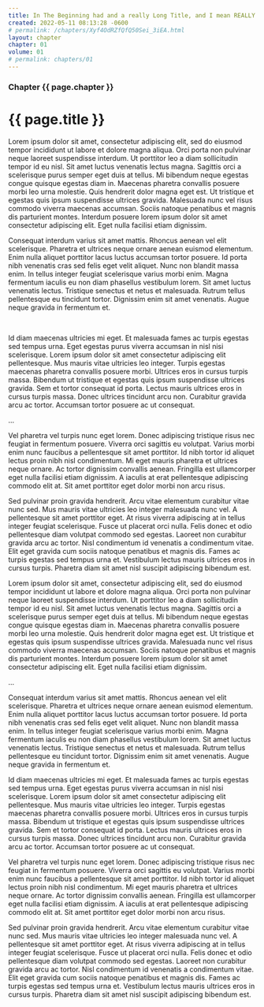 ```yaml
---
title: In The Beginning had and a really Long Title, and I mean REALLY long Title
created: 2022-05-11 08:13:28 -0600
# permalink: /chapters/Xyf4OdRZfQfQ50Sei_3iEA.html
layout: chapter
chapter: 01
volume: 01
# permalink: chapters/01
---
```


### Chapter {{ page.chapter }}

# {{ page.title }}

Lorem ipsum dolor sit amet, consectetur adipiscing elit, sed do eiusmod tempor incididunt ut labore et dolore magna aliqua. Orci porta non pulvinar neque laoreet suspendisse interdum. Ut porttitor leo a diam sollicitudin tempor id eu nisl. Sit amet luctus venenatis lectus magna. Sagittis orci a scelerisque purus semper eget duis at tellus. Mi bibendum neque egestas congue quisque egestas diam in. Maecenas pharetra convallis posuere morbi leo urna molestie. Quis hendrerit dolor magna eget est. Ut tristique et egestas quis ipsum suspendisse ultrices gravida. Malesuada nunc vel risus commodo viverra maecenas accumsan. Sociis natoque penatibus et magnis dis parturient montes. Interdum posuere lorem ipsum dolor sit amet consectetur adipiscing elit. Eget nulla facilisi etiam dignissim.

Consequat interdum varius sit amet mattis. Rhoncus aenean vel elit scelerisque. Pharetra et ultrices neque ornare aenean euismod elementum. Enim nulla aliquet porttitor lacus luctus accumsan tortor posuere. Id porta nibh venenatis cras sed felis eget velit aliquet. Nunc non blandit massa enim. In tellus integer feugiat scelerisque varius morbi enim. Magna fermentum iaculis eu non diam phasellus vestibulum lorem. Sit amet luctus venenatis lectus. Tristique senectus et netus et malesuada. Rutrum tellus pellentesque eu tincidunt tortor. Dignissim enim sit amet venenatis. Augue neque gravida in fermentum et.

<br>

Id diam maecenas ultricies mi eget. Et malesuada fames ac turpis egestas sed tempus urna. Eget egestas purus viverra accumsan in nisl nisi scelerisque. Lorem ipsum dolor sit amet consectetur adipiscing elit pellentesque. Mus mauris vitae ultricies leo integer. Turpis egestas maecenas pharetra convallis posuere morbi. Ultrices eros in cursus turpis massa. Bibendum ut tristique et egestas quis ipsum suspendisse ultrices gravida. Sem et tortor consequat id porta. Lectus mauris ultrices eros in cursus turpis massa. Donec ultrices tincidunt arcu non. Curabitur gravida arcu ac tortor. Accumsan tortor posuere ac ut consequat.


...


Vel pharetra vel turpis nunc eget lorem. Donec adipiscing tristique risus nec feugiat in fermentum posuere. Viverra orci sagittis eu volutpat. Varius morbi enim nunc faucibus a pellentesque sit amet porttitor. Id nibh tortor id aliquet lectus proin nibh nisl condimentum. Mi eget mauris pharetra et ultrices neque ornare. Ac tortor dignissim convallis aenean. Fringilla est ullamcorper eget nulla facilisi etiam dignissim. A iaculis at erat pellentesque adipiscing commodo elit at. Sit amet porttitor eget dolor morbi non arcu risus.

Sed pulvinar proin gravida hendrerit. Arcu vitae elementum curabitur vitae nunc sed. Mus mauris vitae ultricies leo integer malesuada nunc vel. A pellentesque sit amet porttitor eget. At risus viverra adipiscing at in tellus integer feugiat scelerisque. Fusce ut placerat orci nulla. Felis donec et odio pellentesque diam volutpat commodo sed egestas. Laoreet non curabitur gravida arcu ac tortor. Nisl condimentum id venenatis a condimentum vitae. Elit eget gravida cum sociis natoque penatibus et magnis dis. Fames ac turpis egestas sed tempus urna et. Vestibulum lectus mauris ultrices eros in cursus turpis. Pharetra diam sit amet nisl suscipit adipiscing bibendum est.


Lorem ipsum dolor sit amet, consectetur adipiscing elit, sed do eiusmod tempor incididunt ut labore et dolore magna aliqua. Orci porta non pulvinar neque laoreet suspendisse interdum. Ut porttitor leo a diam sollicitudin tempor id eu nisl. Sit amet luctus venenatis lectus magna. Sagittis orci a scelerisque purus semper eget duis at tellus. Mi bibendum neque egestas congue quisque egestas diam in. Maecenas pharetra convallis posuere morbi leo urna molestie. Quis hendrerit dolor magna eget est. Ut tristique et egestas quis ipsum suspendisse ultrices gravida. Malesuada nunc vel risus commodo viverra maecenas accumsan. Sociis natoque penatibus et magnis dis parturient montes. Interdum posuere lorem ipsum dolor sit amet consectetur adipiscing elit. Eget nulla facilisi etiam dignissim.

...

Consequat interdum varius sit amet mattis. Rhoncus aenean vel elit scelerisque. Pharetra et ultrices neque ornare aenean euismod elementum. Enim nulla aliquet porttitor lacus luctus accumsan tortor posuere. Id porta nibh venenatis cras sed felis eget velit aliquet. Nunc non blandit massa enim. In tellus integer feugiat scelerisque varius morbi enim. Magna fermentum iaculis eu non diam phasellus vestibulum lorem. Sit amet luctus venenatis lectus. Tristique senectus et netus et malesuada. Rutrum tellus pellentesque eu tincidunt tortor. Dignissim enim sit amet venenatis. Augue neque gravida in fermentum et.

Id diam maecenas ultricies mi eget. Et malesuada fames ac turpis egestas sed tempus urna. Eget egestas purus viverra accumsan in nisl nisi scelerisque. Lorem ipsum dolor sit amet consectetur adipiscing elit pellentesque. Mus mauris vitae ultricies leo integer. Turpis egestas maecenas pharetra convallis posuere morbi. Ultrices eros in cursus turpis massa. Bibendum ut tristique et egestas quis ipsum suspendisse ultrices gravida. Sem et tortor consequat id porta. Lectus mauris ultrices eros in cursus turpis massa. Donec ultrices tincidunt arcu non. Curabitur gravida arcu ac tortor. Accumsan tortor posuere ac ut consequat.

Vel pharetra vel turpis nunc eget lorem. Donec adipiscing tristique risus nec feugiat in fermentum posuere. Viverra orci sagittis eu volutpat. Varius morbi enim nunc faucibus a pellentesque sit amet porttitor. Id nibh tortor id aliquet lectus proin nibh nisl condimentum. Mi eget mauris pharetra et ultrices neque ornare. Ac tortor dignissim convallis aenean. Fringilla est ullamcorper eget nulla facilisi etiam dignissim. A iaculis at erat pellentesque adipiscing commodo elit at. Sit amet porttitor eget dolor morbi non arcu risus.

Sed pulvinar proin gravida hendrerit. Arcu vitae elementum curabitur vitae nunc sed. Mus mauris vitae ultricies leo integer malesuada nunc vel. A pellentesque sit amet porttitor eget. At risus viverra adipiscing at in tellus integer feugiat scelerisque. Fusce ut placerat orci nulla. Felis donec et odio pellentesque diam volutpat commodo sed egestas. Laoreet non curabitur gravida arcu ac tortor. Nisl condimentum id venenatis a condimentum vitae. Elit eget gravida cum sociis natoque penatibus et magnis dis. Fames ac turpis egestas sed tempus urna et. Vestibulum lectus mauris ultrices eros in cursus turpis. Pharetra diam sit amet nisl suscipit adipiscing bibendum est.
